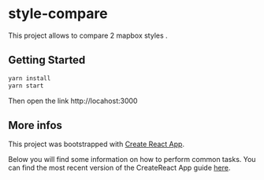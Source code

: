 # style-compare


This project allows to compare 2 mapbox styles .

## Getting Started

```bash
yarn install
yarn start
```

Then open the link http://locahost:3000

## More infos

This project was bootstrapped with [Create React App](https://github.com/facebook/create-react-app).

Below you will find some information on how to perform common tasks.
You can find the most recent version of the CreateReact App guide [here](https://github.com/facebook/create-react-app/blob/master/packages/cra-template/template/README.md).